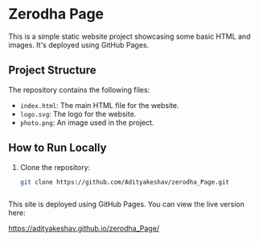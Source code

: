 # Zerodha Page

This is a simple static website project showcasing some basic HTML and images. It's deployed using GitHub Pages.

## Project Structure

The repository contains the following files:

- `index.html`: The main HTML file for the website.
- `logo.svg`: The logo for the website.
- `photo.png`: An image used in the project.

## How to Run Locally

1. Clone the repository:
   ```bash
   git clone https://github.com/Adityakeshav/zerodha_Page.git



This site is deployed using GitHub Pages. You can view the live version here:

https://adityakeshav.github.io/zerodha_Page/
